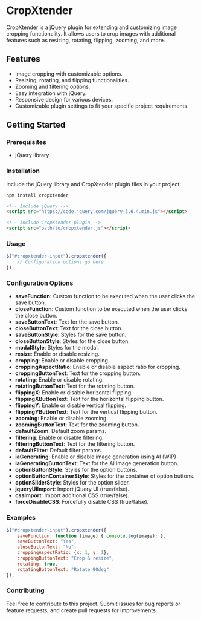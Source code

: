 # CropXtender

CropXtender is a jQuery plugin for extending and customizing image cropping functionality. It allows users to crop images with additional features such as resizing, rotating, flipping, zooming, and more.

## Features

- Image cropping with customizable options.
- Resizing, rotating, and flipping functionalities.
- Zooming and filtering options.
- Easy integration with jQuery.
- Responsive design for various devices.
- Customizable plugin settings to fit your specific project requirements.

## Getting Started

### Prerequisites

- jQuery library

### Installation

Include the jQuery library and CropXtender plugin files in your project:

```bash
npm install cropxtender
```
```html
<!-- Include jQuery -->
<script src="https://code.jquery.com/jquery-3.6.4.min.js"></script>

<!-- Include CropXtender plugin -->
<script src="path/to/cropxtender.js"></script>
```

### Usage

```javascript
$("#cropxtender-input").cropxtender({
    // Configuration options go here
});
```

### Configuration Options

- **saveFunction**: Custom function to be executed when the user clicks the save button.
- **closeFunction**: Custom function to be executed when the user clicks the close button.
- **saveButtonText**: Text for the save button.
- **closeButtonText**: Text for the close button.
- **saveButtonStyle**: Styles for the save button.
- **closeButtonStyle**: Styles for the close button.
- **modalStyle**: Styles for the modal.
- **resize**: Enable or disable resizing.
- **cropping**: Enable or disable cropping.
- **croppingAspectRatio**: Enable or disable aspect ratio for cropping.
- **croppingButtonText**: Text for the cropping button.
- **rotating**: Enable or disable rotating.
- **rotatingButtonText**: Text for the rotating button.
- **flippingX**: Enable or disable horizontal flipping.
- **flippingXButtonText**: Text for the horizontal flipping button.
- **flippingY**: Enable or disable vertical flipping.
- **flippingYButtonText**: Text for the vertical flipping button.
- **zooming**: Enable or disable zooming.
- **zoomingButtonText**: Text for the zooming button.
- **defaultZoom**: Default zoom params.
- **filtering**: Enable or disable filtering.
- **filteringButtonText**: Text for the filtering button.
- **defaultFilter**: Default filter params.
- **iaGenerating**: Enable or disable image generation using AI (WIP)
- **iaGeneratingButtonText**: Text for the AI image generation button.
- **optionButtonStyle**: Styles for the option buttons.
- **optionButtonContainerStyle**: Styles for the container of option buttons.
- **optionSliderStyle**: Styles for the option slider.
- **jqueryUiImport**: Import jQuery UI (true/false).
- **cssImport**: Import additional CSS (true/false).
- **forceDisableCSS**: Forcefully disable CSS (true/false).

### Examples

```javascript
$("#cropxtender-input").cropxtender({
    saveFunction: function (image) { console.log(image); },
    saveButtonText: "Yes",
    closeButtonText: "No",
    croppingAspectRatio: {x: 1, y: 1},
    croppingButtonText: "Crop & resize",
    rotating: true,
    rotatingButtonText: "Rotate 90deg"
});
```
### Contributing

Feel free to contribute to this project. Submit issues for bug reports or feature requests, and create pull requests for improvements.

